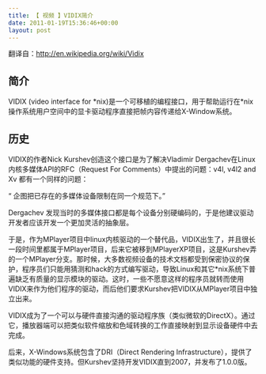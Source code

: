 ```yaml
---
title: 【 视频 】VIDIX简介
date: 2011-01-19T15:36:46+00:00
layout: post
---
```

翻译自：http://en.wikipedia.org/wiki/Vidix

## 简介

VIDIX (video interface for \*nix)是一个可移植的编程接口，用于帮助运行在\*nix操作系统用户空间中的显卡驱动程序直接把帧内容传递给X-Window系统。



## 历史

VIDIX的作者Nick Kurshev创造这个接口是为了解决Vladimir Dergachev在Linux内核多媒体API的RFC（Request For Comments）中提出的问题：v4l, v4l2 and Xv 都有一个同样的问题：

“ 企图把已存在的多媒体设备限制在同一个规范下。”

Dergachev 发现当时的多媒体接口都是每个设备分别硬编码的，于是他建议驱动开发者应该开发一个更加灵活的抽象层。

于是，作为MPlayer项目中linux内核驱动的一个替代品，VIDIX出生了，并且很长一段时间里都属于MPlayer项目，后来它被移到MPlayerXP项目，这是Kurshev弄的一个MPlayer分支。那时候，大多数视频设备的技术文档都受到保密协议的保护，程序员们只能用猜测和hack的方式编写驱动，导致Linux和其它*nix系统下普遍缺乏有质量的显示模块的驱动。这时，一些不愿意这样的程序员就转而使用VIDIX来作为他们程序的驱动，而后他们要求Kurshev把VIDIX从MPlayer项目中独立出来。

VIDIX成为了一个可以与硬件直接沟通的驱动程序族（类似微软的DirectX）。通过它，播放器端可以把类似软件缩放和色域转换的工作直接映射到显示设备硬件中去完成。

后来，X-Windows系统包含了DRI（Direct Rendering Infrastructure），提供了类似功能的硬件支持。但Kurshev坚持开发VIDIX直到2007，并发布了1.0.0版。
